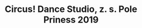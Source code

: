 ---
id: 21e592ed-cb6e-4d0d-9abe-483054913f2a
title: Circus! Dance Studio, z. s. Pole Priness 2019
price: 3000
year: 2018
description: Cirkus! Dance Studio se specializuje na výuku akrobatického tance na tyči a organizuje celorepublikovou soutěž Pole Princess 2019 pro děti od 6 do 17 let. Třetí ročník soutěže se bude konat v Bernarticích nad Odrou a krom soutěže v akrobatickém tanci na tyči bude přidána také divize „akrobatické šály“. Finanční dar slouží jako příspěvek na instalaci a uchycení soutěžních tyčí.
kouskovani: false
locationName: undefined
position:
  lng: 18.009353857755
  lat: 49.594770781645714
---